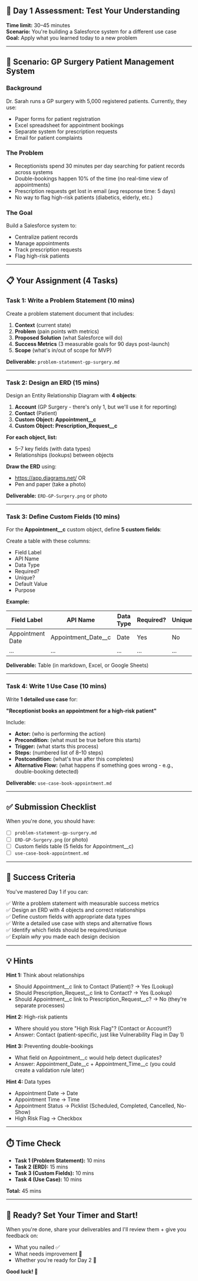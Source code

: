 ## **📝 Day 1 Assessment: Test Your Understanding**

**Time limit:** 30–45 minutes  
**Scenario:** You're building a Salesforce system for a different use case  
**Goal:** Apply what you learned today to a new problem

---

## **🏥 Scenario: GP Surgery Patient Management System**

### **Background**
Dr. Sarah runs a GP surgery with 5,000 registered patients. Currently, they use:
- Paper forms for patient registration
- Excel spreadsheet for appointment bookings
- Separate system for prescription requests
- Email for patient complaints

### **The Problem**
- Receptionists spend 30 minutes per day searching for patient records across systems
- Double-bookings happen 10% of the time (no real-time view of appointments)
- Prescription requests get lost in email (avg response time: 5 days)
- No way to flag high-risk patients (diabetics, elderly, etc.)

### **The Goal**
Build a Salesforce system to:
- Centralize patient records
- Manage appointments
- Track prescription requests
- Flag high-risk patients

---

## **📋 Your Assignment (4 Tasks)**

### **Task 1: Write a Problem Statement (10 mins)**

Create a problem statement document that includes:
1. **Context** (current state)
2. **Problem** (pain points with metrics)
3. **Proposed Solution** (what Salesforce will do)
4. **Success Metrics** (3 measurable goals for 90 days post-launch)
5. **Scope** (what's in/out of scope for MVP)

**Deliverable:** `problem-statement-gp-surgery.md`

---

### **Task 2: Design an ERD (15 mins)**

Design an Entity Relationship Diagram with **4 objects**:

1. **Account** (GP Surgery - there's only 1, but we'll use it for reporting)
2. **Contact** (Patient)
3. **Custom Object: Appointment__c**
4. **Custom Object: Prescription_Request__c**

**For each object, list:**
- 5–7 key fields (with data types)
- Relationships (lookups) between objects

**Draw the ERD** using:
- https://app.diagrams.net/ OR
- Pen and paper (take a photo)

**Deliverable:** `ERD-GP-Surgery.png` or photo

---

### **Task 3: Define Custom Fields (10 mins)**

For the **Appointment__c** custom object, define **5 custom fields**:

Create a table with these columns:
- Field Label
- API Name
- Data Type
- Required?
- Unique?
- Default Value
- Purpose

**Example:**

| Field Label | API Name | Data Type | Required? | Unique? | Default | Purpose |
|-------------|----------|-----------|-----------|---------|---------|---------|
| Appointment Date | Appointment_Date__c | Date | Yes | No | - | Date of appointment |
| ... | ... | ... | ... | ... | ... | ... |

**Deliverable:** Table (in markdown, Excel, or Google Sheets)

---

### **Task 4: Write 1 Use Case (10 mins)**

Write **1 detailed use case** for:

**"Receptionist books an appointment for a high-risk patient"**

Include:
- **Actor:** (who is performing the action)
- **Precondition:** (what must be true before this starts)
- **Trigger:** (what starts this process)
- **Steps:** (numbered list of 8–10 steps)
- **Postcondition:** (what's true after this completes)
- **Alternative Flow:** (what happens if something goes wrong - e.g., double-booking detected)

**Deliverable:** `use-case-book-appointment.md`

---

## **✅ Submission Checklist**

When you're done, you should have:

- [ ] `problem-statement-gp-surgery.md`
- [ ] `ERD-GP-Surgery.png` (or photo)
- [ ] Custom fields table (5 fields for Appointment__c)
- [ ] `use-case-book-appointment.md`

---

## **🎯 Success Criteria**

You've mastered Day 1 if you can:

✅ Write a problem statement with measurable success metrics  
✅ Design an ERD with 4 objects and correct relationships  
✅ Define custom fields with appropriate data types  
✅ Write a detailed use case with steps and alternative flows  
✅ Identify which fields should be required/unique  
✅ Explain *why* you made each design decision

---

## **💡 Hints**

**Hint 1:** Think about relationships
- Should Appointment__c link to Contact (Patient)? → Yes (Lookup)
- Should Prescription_Request__c link to Contact? → Yes (Lookup)
- Should Appointment__c link to Prescription_Request__c? → No (they're separate processes)

**Hint 2:** High-risk patients
- Where should you store "High Risk Flag"? (Contact or Account?)
- Answer: Contact (patient-specific, just like Vulnerability Flag in Day 1)

**Hint 3:** Preventing double-bookings
- What field on Appointment__c would help detect duplicates?
- Answer: Appointment_Date__c + Appointment_Time__c (you could create a validation rule later)

**Hint 4:** Data types
- Appointment Date → Date
- Appointment Time → Time
- Appointment Status → Picklist (Scheduled, Completed, Cancelled, No-Show)
- High Risk Flag → Checkbox

---

## **⏱️ Time Check**

- **Task 1 (Problem Statement):** 10 mins
- **Task 2 (ERD):** 15 mins
- **Task 3 (Custom Fields):** 10 mins
- **Task 4 (Use Case):** 10 mins

**Total:** 45 mins

---

## **🚀 Ready? Set Your Timer and Start!**

When you're done, share your deliverables and I'll review them + give you feedback on:
- What you nailed ✅
- What needs improvement 🔧
- Whether you're ready for Day 2 🎯

**Good luck! 💪**